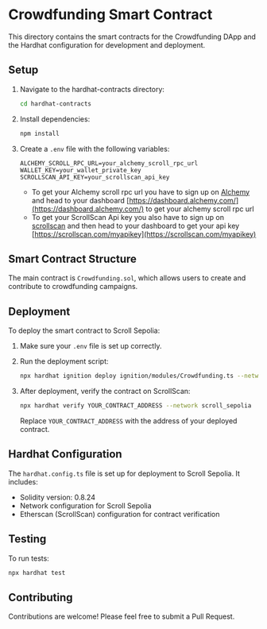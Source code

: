 # Crowdfunding Smart Contract

This directory contains the smart contracts for the Crowdfunding DApp and the Hardhat configuration for development and deployment.

## Setup

1. Navigate to the hardhat-contracts directory:

   ```bash
   cd hardhat-contracts
   ```

2. Install dependencies:

   ```bash
   npm install
   ```

3. Create a `.env` file with the following variables:

   ```
   ALCHEMY_SCROLL_RPC_URL=your_alchemy_scroll_rpc_url
   WALLET_KEY=your_wallet_private_key
   SCROLLSCAN_API_KEY=your_scrollscan_api_key
   ```
   - To get your Alchemy scroll rpc url you have to sign up on [Alchemy](https://auth.alchemy.com/#:~:text=Log%20in.%20Don't%20have%20an%20account?%20Signup.) and head to your dashboard [https://dashboard.alchemy.com/](https://dashboard.alchemy.com/) to get your alchemy scroll rpc url
   - To get your ScrollScan Api key you also have to sign up on [scrollscan](https://scrollscan.com/register) and then head to your dashboard to get your api key [https://scrollscan.com/myapikey](https://scrollscan.com/myapikey)

## Smart Contract Structure

The main contract is `Crowdfunding.sol`, which allows users to create and contribute to crowdfunding campaigns.

## Deployment

To deploy the smart contract to Scroll Sepolia:

1. Make sure your `.env` file is set up correctly.

2. Run the deployment script:

   ```bash
   npx hardhat ignition deploy ignition/modules/Crowdfunding.ts --network scroll_sepolia
   ```

3. After deployment, verify the contract on ScrollScan:

   ```bash
   npx hardhat verify YOUR_CONTRACT_ADDRESS --network scroll_sepolia
   ```

   Replace `YOUR_CONTRACT_ADDRESS` with the address of your deployed contract.

## Hardhat Configuration

The `hardhat.config.ts` file is set up for deployment to Scroll Sepolia. It includes:

- Solidity version: 0.8.24
- Network configuration for Scroll Sepolia
- Etherscan (ScrollScan) configuration for contract verification

## Testing

To run tests:

```bash
npx hardhat test
```

## Contributing

Contributions are welcome! Please feel free to submit a Pull Request.
